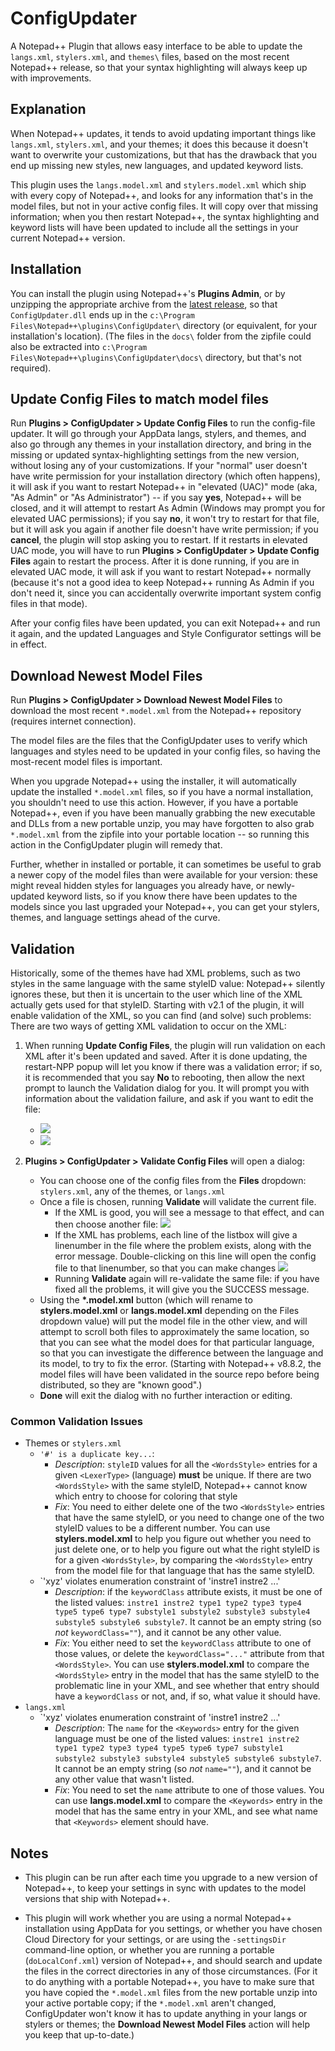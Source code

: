 # ConfigUpdater

A Notepad++ Plugin that allows easy interface to be able to update the `langs.xml`, `stylers.xml`, and `themes\` files, based on the most recent Notepad++ release, so that your syntax highlighting will always keep up with improvements.

## Explanation

When Notepad++ updates, it tends to avoid updating important things like `langs.xml`, `stylers.xml`, and your themes; it does this because it doesn't want to overwrite your customizations, but that has the drawback that you end up missing new styles, new languages, and updated keyword lists.

This plugin uses the `langs.model.xml` and `stylers.model.xml` which ship with every copy of Notepad++, and looks for any information that's in the model files, but not in your active config files.  It will copy over that missing information; when you then restart Notepad++, the syntax highlighting and keyword lists will have been updated to include all the settings in your current Notepad++ version.

## Installation

You can install the plugin using Notepad++'s **Plugins Admin**, or by unzipping the appropriate archive from the [latest release](https://github.com/pryrt/NppPlugin-ConfigUpdater/releases/latest), so that `ConfigUpdater.dll` ends up in the `c:\Program Files\Notepad++\plugins\ConfigUpdater\` directory (or equivalent, for your installation's location).  (The files in the `docs\` folder from the zipfile could also be extracted into `c:\Program Files\Notepad++\plugins\ConfigUpdater\docs\` directory, but that's not required).

## Update Config Files to match model files

Run **Plugins > ConfigUpdater > Update Config Files** to run the config-file updater.  It will go through your AppData langs, stylers, and themes, and also go through any themes in your installation directory, and bring in the missing or updated syntax-highlighting settings from the new version, without losing any of your customizations.  If your "normal" user doesn't have write permission for your installation directory (which often happens), it will ask if you want to restart Notepad++ in "elevated (UAC)" mode (aka, "As Admin" or "As Administrator") -- if you say **yes**, Notepad++ will be closed, and it will attempt to restart As Admin (Windows may prompt you for elevated UAC permissions); if you say **no**, it won't try to restart for that file, but it will ask you again if another file doesn't have write permission; if you **cancel**, the plugin will stop asking you to restart.  If it restarts in elevated UAC mode, you will have to run **Plugins > ConfigUpdater > Update Config Files** again to restart the process.  After it is done running, if you are in elevated UAC mode, it will ask if you want to restart Notepad++ normally (because it's not a good idea to keep Notepad++ running As Admin if you don't need it, since you can accidentally overwrite important system config files in that mode).

After your config files have been updated, you can exit Notepad++ and run it again, and the updated Languages and Style Configurator settings will be in effect.

## Download Newest Model Files

Run **Plugins > ConfigUpdater > Download Newest Model Files** to download the most recent `*.model.xml` from the Notepad++ repository (requires internet connection).

The model files are the files that the ConfigUpdater uses to verify which languages and styles need to be updated in your config files, so having the most-recent model files is important.

When you upgrade Notepad++ using the installer, it will automatically update the installed `*.model.xml` files, so if you have a normal installation, you shouldn't need to use this action.  However, if you have a portable Notepad++, even if you have been manually grabbing the new executable and DLLs from a new portable unzip, you may have forgotten to also grab `*.model.xml` from the zipfile into your portable location -- so running this action in the ConfigUpdater plugin will remedy that.

Further, whether in installed or portable, it can sometimes be useful to grab a newer copy of the model files than were available for your version: these might reveal hidden styles for languages you already have, or newly-updated keyword lists, so if you know there have been updates to the models since you last upgraded your Notepad++, you can get your stylers, themes, and language settings ahead of the curve.

## Validation

Historically, some of the themes have had XML problems, such as two styles in the same language with the same styleID value: Notepad++ silently ignores these, but then it is uncertain to the user which line of the XML actually gets used for that styleID.  Starting with v2.1 of the plugin, it will enable validation of the XML, so you can find (and solve) such problems: There are two ways of getting XML validation to occur on the XML:

1. When running **Update Config Files**, the plugin will run validation on each XML after it's been updated and saved.  After it is done updating, the restart-NPP popup will let you know if there was a validation error; if so, it is recommended that you say **No** to rebooting, then allow the next prompt to launch the Validation dialog for you.  It will prompt you with information about the validation failure, and ask if you want to edit the file:
    - ![](./.updater-validator-restart.png)
    - ![](./.updater-validator.png)

2. **Plugins > ConfigUpdater > Validate Config Files** will open a dialog:
    - You can choose one of the config files from the **Files** dropdown: `stylers.xml`, any of the themes, or `langs.xml`
    - Once a file is chosen, running **Validate** will validate the current file.
        - If the XML is good, you will see a message to that effect, and can then choose another file:
          ![](./.validator-passed.png)
        - If the XML has problems, each line of the listbox will give a linenumber in the file where the problem exists, along with the error message.  Double-clicking on this line will open the config file to that linenumber, so that you can make changes
          ![](./.validator-failed.png)
        - Running **Validate** again will re-validate the same file: if you have fixed all the problems, it will give you the SUCCESS message.
    - Using the **\*.model.xml** button (which will rename to **stylers.model.xml** or **langs.model.xml** depending on the Files dropdown value) will put the model file in the other view, and will attempt to scroll both files to approximately the same location, so that you can see what the model does for that particular language, so that you can investigate the difference between the language and its model, to try to fix the error.  (Starting with Notepad++ v8.8.2, the model files will have been validated in the source repo before being distributed, so they are "known good".)
    - **Done** will exit the dialog with no further interaction or editing.

### Common Validation Issues

- Themes or `stylers.xml`
    - `'#' is a duplicate key...`:
        - _Description_: `styleID` values for all the `<WordsStyle>` entries for a given `<LexerType>` (language) **must** be unique.  If there are two `<WordsStyle>` with the same styleID, Notepad++ cannot know which entry to choose for coloring that style
        - _Fix_: You need to either delete one of the two `<WordsStyle>` entries that have the same styleID, or you need to change one of the two styleID values to be a different number.  You can use **stylers.model.xml** to help you figure out whether you need to just delete one, or to help you figure out what the right styleID is for a given `<WordsStyle>`, by comparing the `<WordsStyle>` entry from the model file for that language that has the same styleID.
    - `'xyz' violates enumeration constraint of 'instre1 instre2 ...'
        - _Description_: if the `keywordClass` attribute exists, it must be one of the listed values: `instre1 instre2 type1 type2 type3 type4 type5 type6 type7 substyle1 substyle2 substyle3 substyle4 substyle5 substyle6 substyle7`.  It cannot be an empty string (so _not_ `keywordClass=""`), and it cannot be any other value.
        - _Fix_: You either need to set the `keywordClass` attribute to one of those values, or delete the `keywordClass="..."` attribute from that `<WordsStyle>`.  You can use **stylers.model.xml** to compare the `<WordsStyle>` entry in the model that has the same styleID to the problematic line in your XML, and see whether that entry should have a `keywordClass` or not, and, if so, what value it should have.
- `langs.xml`
    - `'xyz' violates enumeration constraint of 'instre1 instre2 ...'
        - _Description_: The `name` for the `<Keywords>` entry for the given language must be one of the listed values: `instre1 instre2 type1 type2 type3 type4 type5 type6 type7 substyle1 substyle2 substyle3 substyle4 substyle5 substyle6 substyle7`.  It cannot be an empty string (so _not_ `name=""`), and it cannot be any other value that wasn't listed.
        - _Fix_: You need to set the `name` attribute to one of those values.  You can use **langs.model.xml** to compare the `<Keywords>` entry in the model that has the same entry in your XML, and see what name that `<Keywords>` element should have.

## Notes

- This plugin can be run after each time you upgrade to a new version of Notepad++, to keep your settings in sync with updates to the model versions that ship with Notepad++.

- This plugin will work whether you are using a normal Notepad++ installation using AppData for you settings, or whether you have chosen Cloud Directory for your settings, or are using the `-settingsDir` command-line option, or whether you are running a portable (`doLocalConf.xml`) version of Notepad++, and should search and update the files in the correct directories in any of those circumstances.  (For it to do anything with a portable Notepad++, you have to make sure that you have copied the `*.model.xml` files from the new portable unzip into your active portable copy; if the `*.model.xml` aren't changed, ConfigUpdater won't know it has to update anything in your langs or stylers or themes; the **Download Newest Model Files** action will help you keep that up-to-date.)
